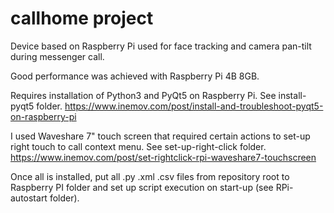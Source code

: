 # callhome project

Device based on Raspberry Pi used for face tracking and camera pan-tilt during messenger call.

Good performance was achieved with Raspberry Pi 4B 8GB.

Requires installation of Python3 and PyQt5 on Raspberry Pi. See install-pyqt5 folder.
https://www.inemov.com/post/install-and-troubleshoot-pyqt5-on-raspberry-pi

I used  Waveshare 7" touch screen that required certain actions to set-up right touch to call context menu. See set-up-right-click folder.
https://www.inemov.com/post/set-rightclick-rpi-waveshare7-touchscreen

Once all is installed, put all .py .xml .csv files from repository root to Raspberry PI folder and set up script execution on start-up (see RPi-autostart folder).
